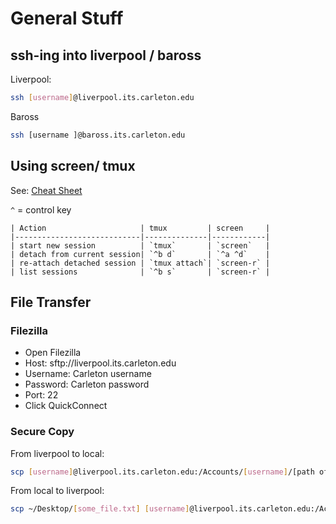 # General Stuff

## ssh-ing into liverpool / baross

Liverpool:

```bash
ssh [username]@liverpool.its.carleton.edu
```

Baross

```bash
ssh [username ]@baross.its.carleton.edu
```


## Using screen/ tmux

See: [Cheat Sheet](http://www.dayid.org/comp/tm.html)

`^` = control key

```
| Action                     | tmux         | screen     |
|----------------------------|--------------|------------|
| start new session          | `tmux`       | `screen`   |
| detach from current session| `^b d`       | `^a ^d`    |
| re-attach detached session | `tmux attach`| `screen-r` |
| list sessions              | `^b s`       | `screen-r` |
```


## File Transfer

### Filezilla

- Open Filezilla
- Host: sftp://liverpool.its.carleton.edu
- Username: Carleton username
- Password: Carleton password
- Port: 22
- Click QuickConnect

### Secure Copy

From liverpool to local:

```bash
scp [username]@liverpool.its.carleton.edu:/Accounts/[username]/[path of your destination directory]/[some_file.txt] ~/Desktop
```

From local to liverpool:

```bash
scp ~/Desktop/[some_file.txt] [username]@liverpool.its.carleton.edu:/Accounts/[username]/[path of your destination directory]
```
